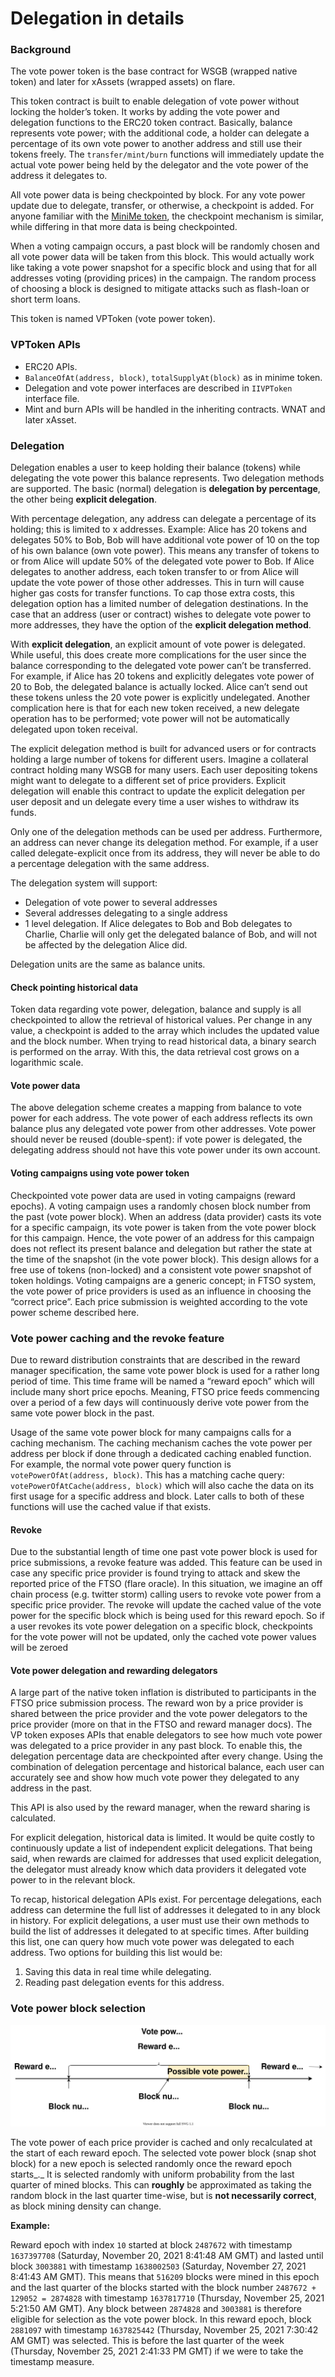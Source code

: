 # Delegation in details

### Background

The vote power token is the base contract for WSGB (wrapped native token) and later for xAssets (wrapped assets) on flare.

This token contract is built to enable delegation of vote power without locking the holder’s token. It works by adding the vote power and delegation functions to the ERC20 token contract. Basically, balance represents vote power; with the additional code, a holder can delegate a percentage of its own vote power to another address and still use their tokens freely. The `transfer/mint/burn` functions will immediately update the actual vote power being held by the delegator and the vote power of the address it delegates to.

All vote power data is being checkpointed by block. For any vote power update due to delegate, transfer, or otherwise, a checkpoint is added. For anyone familiar with the [MiniMe token](https://github.com/Giveth/minime), the checkpoint mechanism is similar, while differing in that more data is being checkpointed.

When a voting campaign occurs, a past block will be randomly chosen and all vote power data will be taken from this block. This would actually work like taking a vote power snapshot for a specific block and using that for all addresses voting (providing prices) in the campaign. The random process of choosing a block is designed to mitigate attacks such as flash-loan or short term loans.

This token is named VPToken (vote power token).

### VPToken APIs <a href="#user-content-vptoken-apis" id="user-content-vptoken-apis"></a>

* ERC20 APIs.
* `BalanceOfAt(address, block)`, `totalSupplyAt(block)` as in minime token.
* Delegation and vote power interfaces are described in `IIVPToken` interface file.
* Mint and burn APIs will be handled in the inheriting contracts. WNAT and later xAsset.

### Delegation <a href="#user-content-delegation" id="user-content-delegation"></a>

Delegation enables a user to keep holding their balance (tokens) while delegating the vote power this balance represents. Two delegation methods are supported. The basic (normal) delegation is **delegation by percentage**, the other being **explicit delegation**.

With percentage delegation, any address can delegate a percentage of its holding; this is limited to x addresses. Example: Alice has 20 tokens and delegates 50% to Bob, Bob will have additional vote power of 10 on the top of his own balance (own vote power). This means any transfer of tokens to or from Alice will update 50% of the delegated vote power to Bob. If Alice delegates to another address, each token transfer to or from Alice will update the vote power of those other  addresses. This in turn will cause higher gas costs for transfer functions. To cap those extra costs, this delegation option has a limited number of delegation destinations. In the case that an address (user or contract) wishes to delegate vote power to more addresses, they have the option of the **explicit delegation method**.

With **explicit delegation**, an explicit amount of vote power is delegated. While useful, this does create more complications for the user since the balance corresponding to the delegated vote power can’t be transferred. For example, if Alice has 20 tokens and explicitly delegates vote power of 20 to Bob, the delegated balance is actually locked. Alice can’t send out these tokens unless the 20 vote power is explicitly undelegated. Another complication here is that for each new token received, a new delegate operation has to be performed; vote power will not be automatically delegated upon token receival.

The explicit delegation method is built for advanced users or for contracts holding a large number of tokens for different users. Imagine a collateral contract holding many WSGB for many users. Each user depositing tokens might want to delegate to a different set of price providers. Explicit delegation will enable this contract to update the explicit delegation per user deposit and un delegate every time a user wishes to withdraw its funds.

Only one of the delegation methods can be used per address. Furthermore, an address can never change its delegation method. For example, if a user called delegate-explicit once from its address, they will never be able to do a percentage delegation with the same address.

The delegation system will support:

* Delegation of vote power to several addresses
* Several addresses delegating to a single address
* 1 level delegation. If Alice delegates to Bob and Bob delegates to Charlie, Charlie will only get the delegated balance of Bob, and will not be affected by the delegation Alice did.

Delegation units are the same as balance units.

#### Check pointing historical data <a href="#user-content-check-pointing-historical-data" id="user-content-check-pointing-historical-data"></a>

Token data regarding vote power, delegation, balance and supply is all checkpointed to allow the retrieval of historical values. Per change in any value, a checkpoint is added to the array which includes the updated value and the block number. When trying to read historical data, a binary search is performed on the array. With this, the data retrieval cost grows on a logarithmic scale.

#### Vote power data <a href="#user-content-vote-power-data" id="user-content-vote-power-data"></a>

The above delegation scheme creates a mapping from balance to vote power for each address. The vote power of each address reflects its own balance plus any delegated vote power from other addresses. Vote power should never be reused (double-spent): if vote power is delegated, the delegating address should not have this vote power under its own account.

#### Voting campaigns using vote power token <a href="#user-content-voting-campaigns-using-vote-power-token" id="user-content-voting-campaigns-using-vote-power-token"></a>

Checkpointed vote power data are used in voting campaigns (reward epochs). A voting campaign uses a randomly chosen block number from the past (vote power block). When an address (data provider) casts its vote for a specific campaign, its vote power is taken from the vote power block for this campaign. Hence, the vote power of an address for this campaign does not reflect its present balance and delegation but rather the state at the time of the snapshot (in the vote power block). This design allows for a free use of tokens (non-locked) and a consistent vote power snapshot of token holdings. Voting campaigns are a generic concept; in FTSO system, the vote power of price providers is used as an influence in choosing the “correct price”. Each price submission is weighted according to the vote power scheme described here.



### Vote power caching and the revoke feature <a href="#user-content-vote-power-caching-and-the-revoke-feature" id="user-content-vote-power-caching-and-the-revoke-feature"></a>

Due to reward distribution constraints that are described in the reward manager specification, the same vote power block is used for a rather long period of time. This time frame will be named a “reward epoch” which will include many short price epochs. Meaning, FTSO price feeds commencing over a period of a few days will continuously derive vote power from the same vote power block in the past.

Usage of the same vote power block for many campaigns calls for a caching mechanism. The caching mechanism caches the vote power per address per block if done through a dedicated caching enabled function. For example, the normal vote power query function is `votePowerOfAt(address, block)`. This has a matching cache query: `votePowerOfAtCache(address, block)` which will also cache the data on its first usage for a specific address and block. Later calls to both of these functions will use the cached value if that exists.

#### Revoke <a href="#user-content-revoke" id="user-content-revoke"></a>

Due to the substantial length of time one past vote power block is used for price submissions, a revoke feature was added. This feature can be used in case any specific price provider is found trying to attack and skew the reported price of the FTSO (flare oracle). In this situation, we imagine an off chain process (e.g. twitter storm) calling users to revoke vote power from a specific price provider. The revoke will update the cached value of the vote power for the specific block which is being used for this reward epoch. So if a user revokes its vote power delegation on a specific block, checkpoints for the vote power will not be updated, only the cached vote power values will be zeroed

#### Vote power delegation and rewarding delegators <a href="#user-content-vote-power-delegation-and-rewarding-delegators" id="user-content-vote-power-delegation-and-rewarding-delegators"></a>

A large part of the native token inflation is distributed to participants in the FTSO price submission process. The reward won by a price provider is shared between the price provider and the vote power delegators to the price provider (more on that in the FTSO and reward manager docs). The VP token exposes APIs that enable delegators to see how much vote power was delegated to a price provider in any past block. To enable this, the delegation percentage data are checkpointed after every change. Using the combination of delegation percentage and historical balance, each user can accurately see and show how much vote power they delegated to any address in the past.

This API is also used by the reward manager, when the reward sharing is calculated.

For explicit delegation, historical data is limited. It would be quite costly to continuously update a list of independent explicit delegations. That being said, when rewards are claimed for addresses that used explicit delegation, the delegator must already know which data providers it delegated vote power to in the relevant block.

To recap, historical delegation APIs exist. For percentage delegations, each address can determine the full list of addresses it delegated to in any block in history. For explicit delegations, a user must use their own methods to build the list of addresses it delegated to at specific times. After building this list, one can query how much vote power was delegated to each address. Two options for building this list would be:

1. Saving this data in real time while delegating.
2. Reading past delegation events for this address.

### Vote power block selection

![Vote power block selection diagram](<../../.gitbook/assets/votepower diagram.svg>)

The vote power of each price provider is cached and only recalculated at the start of each reward epoch. The selected vote power block (snap shot block) for a new epoch is selected randomly once the reward epoch starts_._ It is selected randomly with uniform probability from the last quarter of mined blocks. This can **roughly** be approximated as taking the random block in the last quarter time-wise, but is **not necessarily correct**, as block mining density can change.&#x20;

**Example:** &#x20;

Reward epoch with index `10` started at block `2487672` with timestamp `1637397708` (Saturday, November 20, 2021 8:41:48 AM GMT) and lasted until block `3003881` with timestamp `1638002503` (Saturday, November 27, 2021 8:41:43 AM GMT). This means that `516209` blocks were mined in this epoch and the last quarter of the blocks started with the block number `2487672 + 129052 = 2874828` with timestamp `1637817710` (Thursday, November 25, 2021 5:21:50 AM GMT). Any block between `2874828` and `3003881` is therefore eligible for selection as the vote power block. In this reward epoch, block `2881097` with timestamp `1637825442` (Thursday, November 25, 2021 7:30:42 AM GMT) was selected. This is before the last quarter of the week (Thursday, November 25, 2021 2:41:33 PM GMT) if we were to take the timestamp measure.
